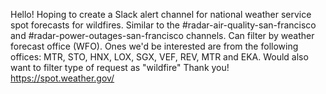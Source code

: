 Hello! Hoping to create a Slack alert channel for national weather service spot forecasts for wildfires. Similar to the #radar-air-quality-san-francisco and #radar-power-outages-san-francisco channels. Can filter by weather forecast office (WFO). Ones we'd be interested are from the following offices: MTR, STO, HNX, LOX, SGX, VEF, REV, MTR and EKA. Would also want to filter type of request as "wildfire"
Thank you!
https://spot.weather.gov/